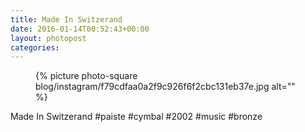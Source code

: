 ```yaml
---
title: Made In Switzerand
date: 2016-01-14T00:52:43+00:00
layout: photopost
categories:
---
```


<figure class="photo photo--square">
  {% picture photo-square blog/instagram/f79cdfaa0a2f9c926f6f2cbc131eb37e.jpg alt="" %}
</figure>

Made In Switzerand
#paiste #cymbal #2002 #music #bronze

